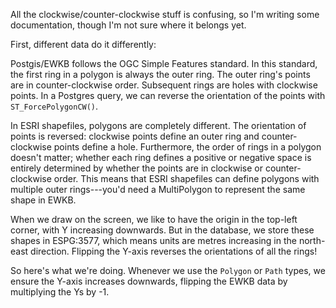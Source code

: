 All the clockwise/counter-clockwise stuff is confusing, so I'm writing some documentation, though I'm not sure where it belongs yet.

First, different data do it differently:

Postgis/EWKB follows the OGC Simple Features standard.
In this standard, the first ring in a polygon is always the outer ring.
The outer ring's points are in counter-clockwise order.
Subsequent rings are holes with clockwise points.
In a Postgres query, we can reverse the orientation of the points with `ST_ForcePolygonCW()`.

In ESRI shapefiles, polygons are completely different.
The orientation of points is reversed: clockwise points define an outer ring and counter-clockwise points define a hole.
Furthermore, the order of rings in a polygon doesn't matter; whether each ring defines a positive or negative space is entirely determined by whether the points are in clockwise or counter-clockwise order.
This means that ESRI shapefiles can define polygons with multiple outer rings---you'd need a MultiPolygon to represent the same shape in EWKB.

When we draw on the screen, we like to have the origin in the top-left corner, with Y increasing downwards.
But in the database, we store these shapes in ESPG:3577, which means units are metres increasing in the north-east direction.
Flipping the Y-axis reverses the orientations of all the rings!

So here's what we're doing.
Whenever we use the `Polygon` or `Path` types, we ensure the Y-axis increases downwards, flipping the EWKB data by multiplying the Ys by -1.
